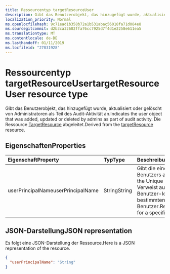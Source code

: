 ```yaml
---
title: Ressourcentyp targetResourceUser
description: Gibt das Benutzerobjekt, das hinzugefügt wurde, aktualisiert oder gelöscht von Administratoren als Teil des Audit-Aktivität an. Die Ressource TargetResource abgeleitet.
localization_priority: Normal
ms.openlocfilehash: 9c71ead1b358b72a1b531abac56018fa71d084e8
ms.sourcegitcommit: d2b3ca32602ffa76cc7925d7f4d1e2258e611ea5
ms.translationtype: MT
ms.contentlocale: de-DE
ms.lasthandoff: 01/11/2019
ms.locfileid: "27831928"
---
```

# <a name="targetresourceuser-resource-type"></a><span data-ttu-id="bc30b-104">Ressourcentyp targetResourceUser</span><span class="sxs-lookup"><span data-stu-id="bc30b-104">targetResourceUser resource type</span></span>
<span data-ttu-id="bc30b-105">Gibt das Benutzerobjekt, das hinzugefügt wurde, aktualisiert oder gelöscht von Administratoren als Teil des Audit-Aktivität an.</span><span class="sxs-lookup"><span data-stu-id="bc30b-105">Indicates the user object that was added, updated or deleted by admins as part of audit activity.</span></span> <span data-ttu-id="bc30b-106">Die Ressource [TargetResource](targetresource.md) abgeleitet.</span><span class="sxs-lookup"><span data-stu-id="bc30b-106">Derived from the [targetResource](targetresource.md) resource.</span></span>


## <a name="properties"></a><span data-ttu-id="bc30b-107">Eigenschaften</span><span class="sxs-lookup"><span data-stu-id="bc30b-107">Properties</span></span>
| <span data-ttu-id="bc30b-108">Eigenschaft</span><span class="sxs-lookup"><span data-stu-id="bc30b-108">Property</span></span>     | <span data-ttu-id="bc30b-109">Typ</span><span class="sxs-lookup"><span data-stu-id="bc30b-109">Type</span></span>   |<span data-ttu-id="bc30b-110">Beschreibung</span><span class="sxs-lookup"><span data-stu-id="bc30b-110">Description</span></span>|
|:---------------|:--------|:----------|
|<span data-ttu-id="bc30b-111">userPrincipalName</span><span class="sxs-lookup"><span data-stu-id="bc30b-111">userPrincipalName</span></span>|<span data-ttu-id="bc30b-112">String</span><span class="sxs-lookup"><span data-stu-id="bc30b-112">String</span></span>|<span data-ttu-id="bc30b-113">Gibt die eindeutige Id des Benutzers an.</span><span class="sxs-lookup"><span data-stu-id="bc30b-113">Indicates the Unique Id of the User.</span></span> <span data-ttu-id="bc30b-114">Verweist auf die Benutzer-Id für einen bestimmten Benutzer.</span><span class="sxs-lookup"><span data-stu-id="bc30b-114">Refers to User Id for a specific user.</span></span>|

## <a name="json-representation"></a><span data-ttu-id="bc30b-115">JSON-Darstellung</span><span class="sxs-lookup"><span data-stu-id="bc30b-115">JSON representation</span></span>

<span data-ttu-id="bc30b-116">Es folgt eine JSON-Darstellung der Ressource.</span><span class="sxs-lookup"><span data-stu-id="bc30b-116">Here is a JSON representation of the resource.</span></span>

<!-- {
  "blockType": "resource",
  "optionalProperties": [

  ],
  "@odata.type": "microsoft.graph.targetResourceUser"
}-->

```json
{
  "userPrincipalName": "String"
}

```

<!-- uuid: 8fcb5dbc-d5aa-4681-8e31-b001d5168d79
2015-10-25 14:57:30 UTC -->
<!-- {
  "type": "#page.annotation",
  "description": "targetResourceUser resource",
  "keywords": "",
  "section": "documentation",
  "tocPath": ""
}-->
